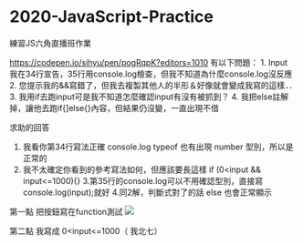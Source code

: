 # 2020-JavaScript-Practice
 練習JS六角直播班作業


https://codepen.io/sihyu/pen/pogRqpK?editors=1010
有以下問題：
	1. Input 我在34行宣告，35行用console.log檢查，但我不知道為什麼console.log沒反應
	2. 您提示我的&&寫錯了，但我去複製其他人的半形＆好像就會變成我寫的這樣．．
	3. 我用if去跑input可是我不知道怎麼確認input有沒有被抓到？
	4. 我把else註解掉，讓他去跑if{]else{}內容，但結果仍沒變，一直出現不借

求助的回答
1. 我看你第34行寫法正確
console.log typeof 也有出現 number 型別，所以是正常的
2. 我不太確定你看到的參考寫法如何，但應該要長這樣
 if (0<input && input<=1000){}
3.第35行的console.log可以不用確認型別，直接寫console.log(input);就好
4.同2解，判斷式對了的話 else 也會正常顯示

第一點
把按鈕寫在function測試
![](https://i.imgur.com/I02i6Hi.jpg)

第二點
我寫成 0<input<=1000（ 我北七）
